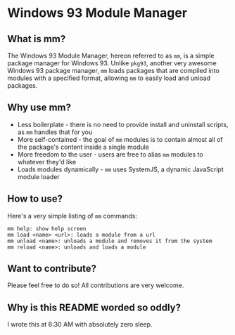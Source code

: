 # Windows 93 Module Manager

## What is mm?

The Windows 93 Module Manager, hereon referred to as `mm`, is a simple package manager for Windows 93. Unlike `pkg93`, another very awesome Windows 93 package manager, `mm` loads packages that are compiled into modules with a specified format, allowing `mm` to easily load and unload packages.

## Why use mm?

* Less boilerplate - there is no need to provide install and uninstall scripts, as `mm` handles that for you
* More self-contained - the goal of `mm` modules is to contain almost all of the package's content inside a single module
* More freedom to the user - users are free to alias `mm` modules to whatever they'd like
* Loads modules dynamically - `mm` uses SystemJS, a dynamic JavaScript module loader

## How to use?

Here's a very simple listing of `mm` commands:
```
mm help: show help screen
mm load <name> <url>: loads a module from a url
mm unload <name>: unloads a module and removes it from the system
mm reload <name>: unloads and loads a module
```

## Want to contribute?

Please feel free to do so! All contributions are very welcome.

## Why is this README worded so oddly?

I wrote this at 6:30 AM with absolutely zero sleep.
